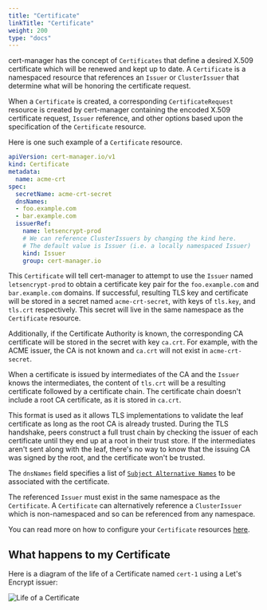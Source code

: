 ```yaml
---
title: "Certificate"
linkTitle: "Certificate"
weight: 200
type: "docs"
---
```


cert-manager has the concept of `Certificates` that define a desired X.509
certificate which will be renewed and kept up to date. A `Certificate` is a
namespaced resource that references an `Issuer` or `ClusterIssuer` that
determine what will be honoring the certificate request.

When a `Certificate` is created, a corresponding `CertificateRequest` resource
is created by cert-manager containing the encoded X.509 certificate request,
`Issuer` reference, and other options based upon the specification of the
`Certificate` resource.

Here is one such example of a `Certificate` resource.

```yaml
apiVersion: cert-manager.io/v1
kind: Certificate
metadata:
  name: acme-crt
spec:
  secretName: acme-crt-secret
  dnsNames:
  - foo.example.com
  - bar.example.com
  issuerRef:
    name: letsencrypt-prod
    # We can reference ClusterIssuers by changing the kind here.
    # The default value is Issuer (i.e. a locally namespaced Issuer)
    kind: Issuer
    group: cert-manager.io
```

This `Certificate` will tell cert-manager to attempt to use the `Issuer` named
`letsencrypt-prod` to obtain a certificate key pair for the `foo.example.com`
and `bar.example.com` domains. If successful, resulting TLS key and certificate 
will be stored in a secret named `acme-crt-secret`, with keys of `tls.key`, and
`tls.crt` respectively. This secret will live in the same namespace as the
`Certificate` resource.

Additionally, if the Certificate Authority is known, the corresponding CA 
certificate will be stored in the secret with key `ca.crt`. For example, with 
the ACME issuer, the CA is not known and `ca.crt` will not exist in 
`acme-crt-secret`.

When a certificate is issued by intermediates of the CA and the `Issuer` knows the
intermediates, the content of `tls.crt` will be a resulting certificate followed by
a certificate chain. The certificate chain doesn't include a root CA certificate, as
it is stored in `ca.crt`.

This format is used as it allows TLS implementations to validate the leaf certificate
as long as the root CA is already trusted. During the TLS handshake, peers construct
a full trust chain by checking the issuer of each certificate until they end up at a 
root in their trust store. If the intermediates aren't sent along with the leaf,
there's no way to know that the issuing CA was signed by the root, and the
certificate won't be trusted.

The `dnsNames` field specifies a list of [`Subject Alternative
Names`](https://en.wikipedia.org/wiki/Subject_Alternative_Name) to be associated
with the certificate.

The referenced `Issuer` must exist in the same namespace as the `Certificate`.
A `Certificate` can alternatively reference a `ClusterIssuer` which is
non-namespaced and so can be referenced from any namespace.


You can read more on how to configure your `Certificate` resources
[here](../../usage/certificate/).

## What happens to my Certificate

Here is a diagram of the life of a Certificate named `cert-1` using a Let's
Encrypt issuer:

![Life of a Certificate](/images/letsencrypt-flow-cert-manager.png)
